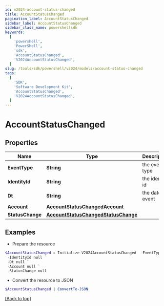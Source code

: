 ```yaml
---
id: v2024-account-status-changed
title: AccountStatusChanged
pagination_label: AccountStatusChanged
sidebar_label: AccountStatusChanged
sidebar_class_name: powershellsdk
keywords:
  [
    'powershell',
    'PowerShell',
    'sdk',
    'AccountStatusChanged',
    'V2024AccountStatusChanged',
  ]
slug: /tools/sdk/powershell/v2024/models/account-status-changed
tags:
  [
    'SDK',
    'Software Development Kit',
    'AccountStatusChanged',
    'V2024AccountStatusChanged',
  ]
---
```


# AccountStatusChanged

## Properties

| Name | Type | Description | Notes |
| --- | --- | --- | --- |
| **EventType** | **String** | the event type | [optional] |
| **IdentityId** | **String** | the identity id | [optional] |
| **Dt** | **String** | the date of event | [optional] |
| **Account** | [**AccountStatusChangedAccount**](account-status-changed-account) |  | [optional] |
| **StatusChange** | [**AccountStatusChangedStatusChange**](account-status-changed-status-change) |  | [optional] |

## Examples

- Prepare the resource

```powershell
$AccountStatusChanged = Initialize-V2024AccountStatusChanged  -EventType null `
 -IdentityId null `
 -Dt null `
 -Account null `
 -StatusChange null
```

- Convert the resource to JSON

```powershell
$AccountStatusChanged | ConvertTo-JSON
```

[[Back to top]](#)
